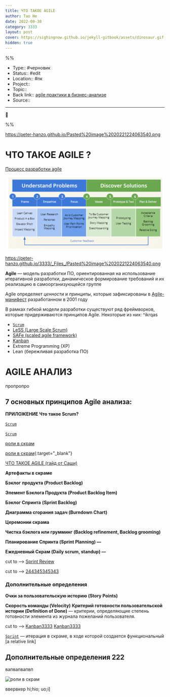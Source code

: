 ```yaml
---
title: ЧТО ТАКОЕ AGILE
author: Tao He
date: 2022-09-30
category: 3333
layout: post
cover: https://sighingnow.github.io/jekyll-gitbook/assets/dinosaur.gif
hidden: true
---
```




%%


- Type:: #черновик
- Status:: #edit 
- Location:: #пк
- Project:: 
- Topic:: 
- Back link:: [agile практики в бизнес-анализе](agile%20практики%20в%20бизнес-анализе/)
- Source:: 
____________
🔻​


%%

https://peter-hanzo.github.io/Pasted%20image%2020221224063540.png

# ЧТО ТАКОЕ AGILE ?


[Процесс разработки agile](/bar/)


![Процесс разработки agile](Pasted%20image%2020221224063540.png)



https://peter-hanzo.github.io/3333/_Files_/Pasted%20image%2020221224063540.png

**Agile**  —  модель  разработки  ПО,  ориентированная  на  использование итеративной разработки, динамическое формирование требований и их реализацию в самоорганизующейся группе

Agile определяет *ценности* и *принципы*, которые зафиксированы в [Agile-манифест](Agile-манифест/) разработанном в 2001 году

В  рамках  гибкой  модели  разработки  существуют  ряд   фреймворков,  которые придерживаются  принципов Agile. Некоторые из них: ^ikrqas
- [`Scrum`](/`Scrum`/)
- [ LeSS (Large Scale Scrum)](https://less.works/less/framework/index.html)
- [ SAFe (scaled agile framework) ](https://www.scaledagileframework.com/)
- [Kanban](Kanban/)
- Extreme Programming (XP)
- Lean (бережливая разработка ПО)

# AGILE АНАЛИЗ


пропропро




## 7 основных принципов Agile анализа: 



**ПРИЛОЖЕНИЕ Что такое Scrum?** 

[`Scrum`](Scrum.html)

[`Scrum`](/Scrum.html)



[роли в скрам](/Scrum.html#^3eece4)

[роли в скрам](/Scrum.html#1111){:target="_blank"}



[ЧТО ТАКОЕ AGILE (гайд от Саши)](ЧТО%20ТАКОЕ%20AGILE%20(гайд%20от%20Саши)/#^ikrqas)

**Артефакты в скраме** 

**Бэклог**  **продукта  (Product  Backlog)** 

**Элемент Бэклога Продукта (Product Backlog Item)** 

**Бэклог  Спринта**  **(Sprint  Backlog)** 

**Диаграмма  сгорания  задач  (Burndown  Chart)** 



**Церемонии скрама** 

**Чистка бэклога или грумминг (Backlog refinement, Backlog grooming)** 

**Планирование Спринта (Sprint Planning) —**

**Ежедневный  Скрам  (Daily  scrum,  standup)  —**  

cut to --> [Sprint Review](Sprint%20Review/)

cut to --> [244345345343](/`Scrum2`_/)

### Дополнительные определения 

**Очки за пользовательскую историю (Story Points)** 

**Скорость команды (Velocity)** 
**Критерий  готовности  пользовательской  истории  (Definition  of  Done)**  —  критерии, определяющие степень готовности элемента из журнала пожеланий пользователя. 

cut to --> [Kanban3333](Kanban)
[Kanban3333](/Scrum/)


[`Sprint`](/`Scrum`.html)  —  итерация  в  скраме,  в  ходе  которой  создается  функциональный
[a relative link] 




 Дополнительные определения 222
--------------------------







вапвапвапвп




![роли в скрам](/Scrum.html#^3eece4)


ввервкер
hi;hio;
uo;i]

